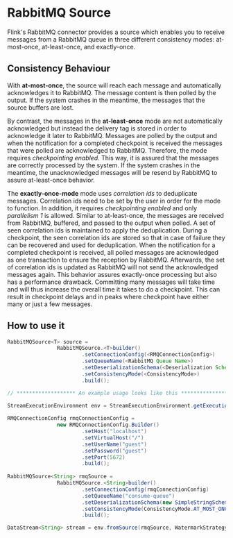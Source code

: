 # RabbitMQ Source

Flink's RabbitMQ connector provides a source which enables you to receive messages from a RabbitMQ
queue in three different consistency modes: at-most-once, at-least-once, and exactly-once.

## Consistency Behaviour
With __at-most-once__, the source will reach each message and automatically acknowledges it to
RabbitMQ. The message content is then polled by the output. If the system crashes in the meantime,
the messages that the source buffers are lost.

By contrast, the messages in the __at-least-once__ mode are not automatically acknowledged but
instead the delivery tag is stored in order to acknowledge it later to RabbitMQ. Messages are polled
by the output and when the notification for a completed checkpoint is received the messages that were
polled are acknowledged to RabbitMQ. Therefore, the mode requires _checkpointing enabled_. This way,
it is assured that the messages are correctly processed by the system. If the system crashes in the
meantime, the unacknowledged messages will be resend by RabbitMQ to assure at-least-once behavior.

The __exactly-once-mode__ mode uses _correlation ids_ to deduplicate messages. Correlation ids need
to be set by the user in order for the mode to function. In addition, it requires _checkpointing enabled_
and only _parallelism 1_ is allowed. Similar to at-least-once, the messages are received from RabbitMQ,
buffered, and passed to the output when polled. A set of seen correlation ids is maintained to apply
the deduplication. During a checkpoint, the seen correlation ids are stored so that in case of
failure they can be recovered and used for deduplication. When the notification for a completed
checkpoint is received, all polled messages are acknowledged as one transaction to ensure the
reception by RabbitMQ. Afterwards, the set of correlation ids is updated as RabbitMQ will not send
the acknowledged messages again. This behavior assures exactly-once processing but also has a
performance drawback. Committing many messages will take time and will thus increase the overall
time it takes to do a checkpoint. This can result in checkpoint delays and in peaks where
checkpoint have either many or just a few messages.

## How to use it
```java
RabbitMQSource<T> source =
                RabbitMQSource.<T>builder()
                        .setConnectionConfig(<RMQConnectionConfig>)
                        .setQueueName(<RabbitMQ Queue Name>)
                        .setDeserializationSchema(<Deserialization Schema>)
                        .setConsistencyMode(<ConsistencyMode>)
                        .build();

// ******************* An example usage looks like this *******************
        
StreamExecutionEnvironment env = StreamExecutionEnvironment.getExecutionEnvironment();

RMQConnectionConfig rmqConnectionConfig =
                new RMQConnectionConfig.Builder()
                        .setHost("localhost")
                        .setVirtualHost("/")
                        .setUserName("guest")
                        .setPassword("guest")
                        .setPort(5672)
                        .build();
                        
RabbitMQSource<String> rmqSource =
                RabbitMQSource.<String>builder()
                        .setConnectionConfig(rmqConnectionConfig)
                        .setQueueName("consume-queue")
                        .setDeserializationSchema(new SimpleStringSchema())
                        .setConsistencyMode(ConsistencyMode.AT_MOST_ONCE)
                        .build();

DataStream<String> stream = env.fromSource(rmqSource, WatermarkStrategy.noWatermarks(), "RMQSource");
```
